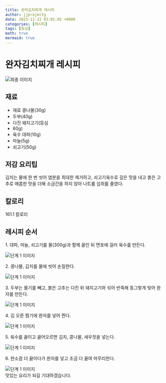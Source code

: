 ```yaml
---
title: 완자김치찌개 레시피
author: jjprojectg
date: 2023-12-22 03:01:02 +0000
categories: [레시피]
tags: [등심]
math: true
mermaid: true
---
```

<meta name="og:type" content="website"/>
<meta charset="UTF-8"/>
<div class="header">
  <h1>완자김치찌개 레시피</h1>
</div>

<div class="container my-4">
  <div class="row">
    <div class="col-12 col-md-6">
      <div class="recipe-image">
        <img src="http://www.foodsafetykorea.go.kr/uploadimg/cook/10_00272_2.png" class="step-image" alt="최종 이미지"/>
      </div>
    </div>
    <div class="col-12 col-md-6">
      <div class="ingredients">
        <h2>재료</h2>
        <ul class="card">
          <li> 재료 콩나물(30g) </li>
          <li> 두부(40g) </li>
          <li> 다진 돼지고기(등심 </li>
          <li>  60g) </li>
          <li> 육수 대파(10g) </li>
          <li>  마늘(5g) </li>
          <li>  쇠고기(50g) </li>
</ul>
      </div>
    </div>
    <div class="col-12 col-md-6">
      <div class="ingredients">
        <h2>저감 요리팁</h2>
        <div class="card"> 
          <p>
            김치는 물에 한 번 씻어 염분을 최대한 제거하고,
쇠고기육수로 깊은 맛을 내고 붉은 고추로 매콤한 맛을 더해
소금간을 하지 않아 나트륨 섭취를 줄였다.
          </p>
        </div>
      </div>
      <div class="ingredients">
        <h2>칼로리</h2>
        <div class="card"> 
          <p>
            161.1 칼로리
          </p>
        </div>
      </div>
    </div>
  </div>

  <h2 class="my-4">레시피 순서</h2>
  <div class="card recipe-card">
    <div class="card-body recipe-step">
      <p class="card-text step-description">1. 대파, 마늘, 쇠고기를 물(300g)과
함께 끓인 뒤 면포에 걸러 육수를
만든다.</p>
      <img src="http://www.foodsafetykorea.go.kr/uploadimg/cook/20_00272_1.png" alt="단계 1 이미지" class="step-image"/>
    </div>
  </div>
  <div class="card recipe-card">
    <div class="card-body recipe-step">
      <p class="card-text step-description">2. 콩나물, 김치를 물에 씻어 손질한다.</p>
      <img src="http://www.foodsafetykorea.go.kr/uploadimg/cook/20_00272_2.png" alt="단계 1 이미지" class="step-image"/>
    </div>
  </div>
  <div class="card recipe-card">
    <div class="card-body recipe-step">
      <p class="card-text step-description">3. 두부는 물기를 빼고, 붉은 고추는
다진 뒤 돼지고기와 섞어 반죽해
동그랗게 빚어 완자를 만든다.</p>
      <img src="http://www.foodsafetykorea.go.kr/uploadimg/cook/20_00272_3.png" alt="단계 1 이미지" class="step-image"/>
    </div>
  </div>
  <div class="card recipe-card">
    <div class="card-body recipe-step">
      <p class="card-text step-description">4. 김 오른 찜기에 완자를 넣어 찐다.</p>
      <img src="http://www.foodsafetykorea.go.kr/uploadimg/cook/20_00272_4.png" alt="단계 1 이미지" class="step-image"/>
    </div>
  </div>
  <div class="card recipe-card">
    <div class="card-body recipe-step">
      <p class="card-text step-description">5. 육수를 끓이고 끓어오르면 김치,
콩나물, 새우젓을 넣는다.</p>
      <img src="http://www.foodsafetykorea.go.kr/uploadimg/cook/20_00272_5.png" alt="단계 1 이미지" class="step-image"/>
    </div>
  </div>
  <div class="card recipe-card">
    <div class="card-body recipe-step">
      <p class="card-text step-description">6. 한소끔 더 끓이다가 완자를 넣고
조금 더 끓여 마무리한다.</p>
      <img src="http://www.foodsafetykorea.go.kr/uploadimg/cook/20_00272_6.png" alt="단계 1 이미지" class="step-image"/>
    </div>
  </div>

</div>
맛있는 요리가 되길 기대하겠습니다.
